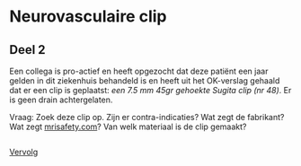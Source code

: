 # Neurovasculaire clip

## Deel 2

Een collega is pro-actief en heeft opgezocht dat deze patiënt een jaar gelden
in dit ziekenhuis behandeld is en heeft uit het OK-verslag gehaald dat er een
clip is geplaatst: *een 7.5 mm 45gr gehoekte Sugita clip (nr 48)*. Er is geen
drain achtergelaten.

Vraag: Zoek deze clip op. Zijn er contra-indicaties? Wat zegt de fabrikant? Wat
zegt [mrisafety.com](http://mrisafety.com)? Van welk materiaal is de clip
gemaakt?


```

```

[Vervolg](case_part3.md)


